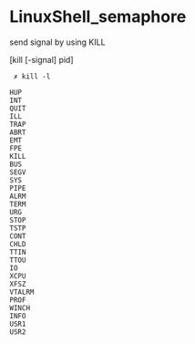 # LinuxShell_semaphore
send signal by using KILL 


[kill [-signal] pid]

     ✗ kill -l
     
    HUP 
    INT 
    QUIT 
    ILL 
    TRAP 
    ABRT 
    EMT 
    FPE 
    KILL 
    BUS 
    SEGV 
    SYS 
    PIPE 
    ALRM 
    TERM 
    URG 
    STOP 
    TSTP 
    CONT 
    CHLD 
    TTIN 
    TTOU 
    IO 
    XCPU 
    XFSZ 
    VTALRM 
    PROF 
    WINCH 
    INFO 
    USR1 
    USR2
